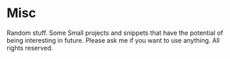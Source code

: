# Misc
Random stuff. Some Small projects and snippets that have the potential of being interesting in future.
Please ask me if you want to use anything. All rights reserved.
